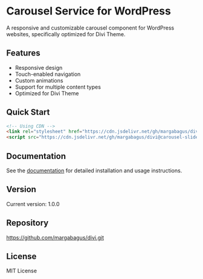 # Carousel Service for WordPress

A responsive and customizable carousel component for WordPress websites, specifically optimized for Divi Theme.

## Features
- Responsive design
- Touch-enabled navigation
- Custom animations
- Support for multiple content types
- Optimized for Divi Theme

## Quick Start
```html
<!-- Using CDN -->
<link rel="stylesheet" href="https://cdn.jsdelivr.net/gh/margabagus/divi@carousel-slide/dist/css/carousel-service.min.css">
<script src="https://cdn.jsdelivr.net/gh/margabagus/divi@carousel-slide/dist/js/carousel-service.min.js"></script>
```

## Documentation
See the [documentation](docs/USAGE.md) for detailed installation and usage instructions.

## Version
Current version: 1.0.0

## Repository
https://github.com/margabagus/divi.git

## License
MIT License

